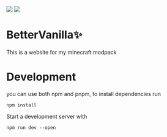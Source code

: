![](https://img.shields.io/github/languages/top/HACCKKER/bettervanilla?style=flat)
![](https://img.shields.io/github/languages/code-size/HACCKKER/bettervanilla?style=flat)

# BetterVanilla✨

This is a website for my minecraft modpack

# Development
you can use both npm and pnpm, to install dependencies run
```
npm install
```
Start a development server with
```
npm run dev --open
```